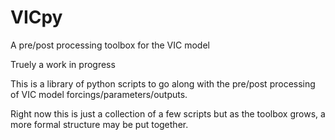 VICpy
=====

A pre/post processing toolbox for the VIC model

Truely a work in progress

This is a library of python scripts to go along with the pre/post 
processing of VIC model forcings/parameters/outputs.

Right now this is just a collection of a few scripts but as the toolbox grows, 
a more formal structure may be put together.  

